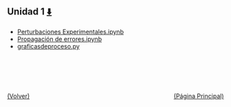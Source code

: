 
<html>
<body>
<h2>Unidad 1 <a href="https://downgit.github.io/#/home?url=https://github.com/Apuntes-FIUBA/Apuntes-Electronica/tree/main/95 - Computación/9504 - Analisis Numerico I/Comision Schwarz-Sosa/Clases Practica/Unidad 1" style="font-size:20px">  ⬇️ </a></h2>
<ul>
    <li><a href="Perturbaciones Experimentales.ipynb">Perturbaciones Experimentales.ipynb</a></li>
    <li><a href="Propagación de errores.ipynb">Propagación de errores.ipynb</a></li>
    <li><a href="graficasdeproceso.py">graficasdeproceso.py</a></li>
</ul>
</body>
</html>



































<br><br><br><br><br><a href="../" style="float: left">(Volver)</a> <a href="https://apuntes-fiuba.github.io/Apuntes-Electronica" style="float: right">(Página Principal)</a>
